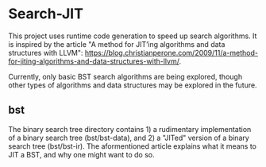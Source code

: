 # Search-JIT

This project uses runtime code generation to speed up search algorithms. It is inspired by the article "A method for JIT’ing algorithms and data structures with LLVM": https://blog.christianperone.com/2009/11/a-method-for-jiting-algorithms-and-data-structures-with-llvm/. 

Currently, only basic BST search algorithms are being explored, though other types of algorithms and data structures may be explored in the future.


## bst
The binary search tree directory contains 1) a rudimentary implementation of a binary search tree (bst/bst-data), and 2) a "JITed" version of a binary search tree (bst/bst-ir). The aformentioned article explains what it means to JIT a BST, and why one might want to do so.   